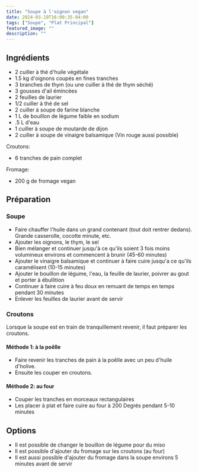 ```yaml
---
title: "Soupe à l'oignon vegan"
date: 2024-03-19T16:00:35-04:00
tags: ["Soupe", "Plat Principal"]
featured_image: ""
description: ""
---
```


## Ingrédients

- 2 cuiller à thé d'huile végétale  
- 1.5 kg d'oignons coupés en fines tranches
- 3 branches de thym (ou une cuiller à thé de thym séché)
- 3 gousses d'ail émincées
- 2 feuilles de laurier
- 1/2 cuiller à thé de sel
- 2 cuiller à soupe de farine blanche
- 1 L de bouillon de légume faible en sodium
- .5 L d'eau
- 1 cuiller à soupe de moutarde de dijon
- 2 cuiller à soupe de vinaigre balsamique (Vin rouge aussi possible)

Croutons:
- 6 tranches de pain complet

Fromage:
- 200 g  de fromage vegan

## Préparation
### Soupe

- Faire chauffer l'huile dans un grand contenant (tout doit rentrer dedans). Grande casserolle, cocotte minute, etc.
- Ajouter les oignons, le thym, le sel
- Bien mélanger et continuer jusqu'à ce qu'ils soient 3 fois moins volumineux environs et commencent à brunir (45-60 minutes)
- Ajouter le vinaigre balsamique et continuer à faire cuire jusqu'a ce qu'ils caramélisent (10-15 minutes)
- Ajouter le bouillon de légume, l'eau, la feuille de laurier, poivrer au gout et porter à ébullition
- Continuer à faire cuire à feu doux en remuant de temps en temps pendant 30 minutes
- Enlever les feuilles de laurier avant de servir

### Croutons

Lorsque la soupe est en train de tranquillement revenir, il faut préparer les croutons.

#### Méthode 1: à la poêlle

- Faire revenir les tranches de pain à la poêlle avec un peu d'huile d'holive.
- Ensuite les couper en croutons.

#### Méthode 2: au four

- Couper les tranches en morceaux rectangulaires
- Les placer à plat et faire cuire au four à 200 Degrés pendant 5-10 minutes

## Options

- Il est possible de changer le bouillon de légume pour du miso
- Il est possible d'ajouter du fromage sur les croutons (au four) 
- Il est aussi possible d'ajouter du fromage dans la soupe environs 5 minutes avant de servir
